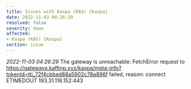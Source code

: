```yaml
---
title: Issues with Kaspa (KAS) [Kaspa]
date: 2022-11-03 04:26:29
resolved: false
severity: down
affected:
- Kaspa (KAS) [Kaspa]
section: issue
---
```


*2022-11-03 04:26:29* The gateway is unreachable: FetchError request to https://gateways.kaffinp.xyz/kaspa/meta-info?tokenId=tti_72f4cbbed88a5902c78a896f failed, reason: connect ETIMEDOUT 193.31.116.152:443